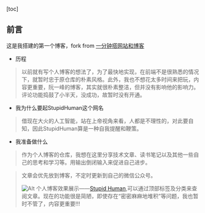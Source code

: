 [toc]

## 前言

这是我搭建的第一个博客，fork from [一分钟搭网站和博客](https://github.com/TerminusBot/terminus-jekyll-template)

- 历程

> 以前就有写个人博客的想法了，为了最快地实现，在前端不是很熟悉的情况下，就暂时忠于原仓库的朴素风格。此外，我也不想花太多时间来把玩，内容更重要，阮一峰的博客，其实就很朴素整洁，但并没有影响他的影响力。评论功能捣鼓了小半天，没成功，故暂时没有开通。

- 我为什么要起StupidHuman这个网名

> 借现在大火的人工智能，站在上帝视角来看，人都是不理性的，对此要自知，因此StupidHuman算是一种自我提醒和鞭策。

- 我准备做什么

>作为个人博客的仓库，我想在这里分享技术文章、读书笔记以及其他一些自己的思考和学习等。用输出倒闭输入来促进自己进步。

>文章会优先放到博客，不定时更新到自己的微信公众号。
>
>![Alt](https://user-images.githubusercontent.com/35519242/76520646-44329f00-649e-11ea-8b6d-821756aea702.jpg)
>个人博客效果展示——[Stupid Human](https://stupid-human.github.io/Blog/),可以通过顶部标签及分类来查阅文章。现在的功能很是简陋，即使存在“密密麻麻地堆积”等问题，我也暂时不管了，内容更重要!!!
 
 
